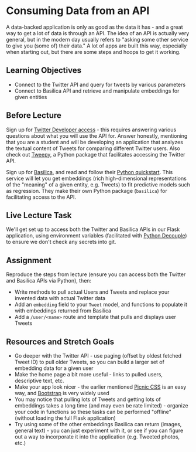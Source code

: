 # Consuming Data from an API

A data-backed application is only as good as the data it has - and a great way
to get a lot of data is through an API. The idea of an API is actually very
general, but in the modern day usually refers to "asking some other service to
give you (some of) their data." A lot of apps are built this way, especially
when starting out, but there are some steps and hoops to get it working.

## Learning Objectives

- Connect to the Twitter API and query for tweets by various parameters
- Connect to Basilica API and retrieve and manipulate embeddings for given
  entities

## Before Lecture

Sign up for [Twitter Developer
access](https://developer.twitter.com/en/apply-for-access) - this requires
answering various questions about what you will use the API for. Answer
honestly, mentioning that you are a student and will be developing an
application that analyzes the textual content of Tweets for comparing different
Twitter users. Also check out [Tweepy](https://tweepy.readthedocs.io/), a Python
package that facilitates accessing the Twitter API.

Sign up for [Basilica](https://www.basilica.ai), and read and follow their
[Python quickstart](https://www.basilica.ai/quickstart/python/). This service
will let you get embeddings (rich high-dimensional representations of the
"meaning" of a given entity,  e.g. Tweets) to fit predictive models such as
regression. They make their own Python package (`basilica`) for facilitating
access to the API.

## Live Lecture Task

We'll get set up to access both the Twitter and Basilica APIs in our Flask
application, using environment variables (facilitated with [Python
Decouple](https://github.com/henriquebastos/python-decouple)) to ensure we don't
check any secrets into git.

## Assignment

Reproduce the steps from lecture (ensure you can access both the Twitter and
Basilica APIs via Python), then:

- Write methods to pull actual Users and Tweets and replace your invented data
  with actual Twitter data
- Add an `embedding` field to your `Tweet` model, and functions to populate it
  with embeddings returned from Basilica
- Add a `/user/<name>` route and template that pulls and displays user Tweets

## Resources and Stretch Goals

- Go deeper with the Twitter API - use paging (offset by oldest fetched Tweet
  ID) to pull older Tweets, so you can build a larger set of embedding data for
  a given user
- Make the home page a bit more useful - links to pulled users, descriptive
  text, etc.
- Make your app look nicer - the earlier mentioned [Picnic
  CSS](https://picnicss.com) is an easy way, and
  [Bootstrap](https://getbootstrap.com) is very widely used
- You may notice that pulling lots of Tweets and getting lots of embeddings
  takes a long time (and may even be rate limited) - organize your code in
  functions so these tasks can be performed "offline" (without loading the full
  Flask application)
- Try using some of the other embeddings Basilica can return (images, general
  text) - you can just experiment with it, or see if you can figure out a way to
  incorporate it into the application (e.g. Tweeted photos, etc.)
